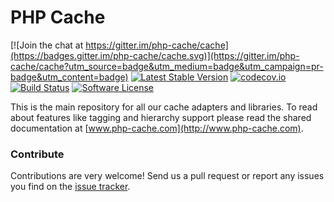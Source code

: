 # PHP Cache

[![Join the chat at https://gitter.im/php-cache/cache](https://badges.gitter.im/php-cache/cache.svg)](https://gitter.im/php-cache/cache?utm_source=badge&utm_medium=badge&utm_campaign=pr-badge&utm_content=badge)
[![Latest Stable Version](https://poser.pugx.org/cache/cache/v/stable)](https://packagist.org/packages/cache/cache) [![codecov.io](https://codecov.io/github/php-cache/cache/coverage.svg?branch=master)](https://codecov.io/github/php-cache/cache?branch=master) [![Build Status](https://travis-ci.org/php-cache/cache.svg?branch=master)](https://travis-ci.org/php-cache/cache) [![Software License](https://img.shields.io/badge/license-MIT-brightgreen.svg?style=flat-square)](LICENSE)

This is the main repository for all our cache adapters and libraries. To read about 
features like tagging and hierarchy support please read the shared documentation at [www.php-cache.com](http://www.php-cache.com). 


### Contribute

Contributions are very welcome! Send us a pull request or report any issues you find on the [issue tracker](http://issues.php-cache.com).
